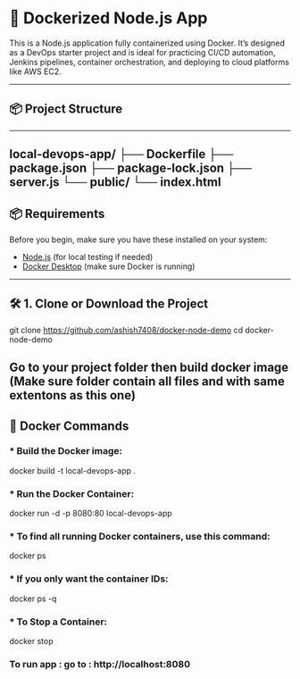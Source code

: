 # 🚀 Dockerized Node.js App
This is a Node.js application fully containerized using Docker. It’s designed as a DevOps starter project and is ideal for practicing CI/CD automation, Jenkins pipelines, container orchestration, and deploying to cloud platforms like AWS EC2.

---

## 📦 Project Structure
---
local-devops-app/
├── Dockerfile
├── package.json
├── package-lock.json
├── server.js
└── public/
    └── index.html
---
    
## 📦 Requirements

Before you begin, make sure you have these installed on your system:

- [Node.js](https://nodejs.org/) (for local testing if needed)
- [Docker Desktop](https://www.docker.com/products/docker-desktop) (make sure Docker is running)

---

## 🛠 1. Clone or Download the Project

git clone https://github.com/ashish7408/docker-node-demo
cd docker-node-demo
## Go to your project folder then build docker image (Make sure folder contain all files and with same extentons as this one)
## 🐳 Docker Commands

### * Build the Docker image:
docker build -t local-devops-app .

### * Run the Docker Container:
docker run -d -p 8080:80 local-devops-app

### * To find all running Docker containers, use this command:
docker ps

### * If you only want the container IDs:
docker ps -q

### * To Stop a Container:
docker stop <container id>

### To run app : go to : http://localhost:8080






